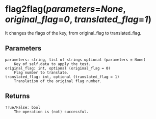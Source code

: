 # flag2flag(*parameters*=*None*, *original_flag*=*0*, *translated_flag*=*1*)

It changes the flags of the key, from original_flag to translated_flag.

## Parameters

    parameters: string, list of strings optional (parameters = None)
        Key of self.data to apply the test.
    original_flag: int, optional (original_flag = 0)
        Flag number to translate.
    translated_flag: int, optional (translated_flag = 1)
        Translation of the original flag number.

## Returns

    True/False: bool
        The operation is (not) successful.
